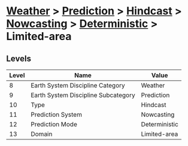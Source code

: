 # [Weather](../../../../..) > [Prediction](../../../..) > [Hindcast](../../..) > [Nowcasting](../..) > [Deterministic](..) > Limited-area

## Levels

| Level | Name | Value |
|-----|-----|-----|
| 8 | Earth System Discipline Category | Weather |
| 9 | Earth System Discipline Subcategory | Prediction |
| 10 | Type | Hindcast |
| 11 | Prediction System | Nowcasting |
| 12 | Prediction Mode | Deterministic |
| 13 | Domain | Limited-area |
